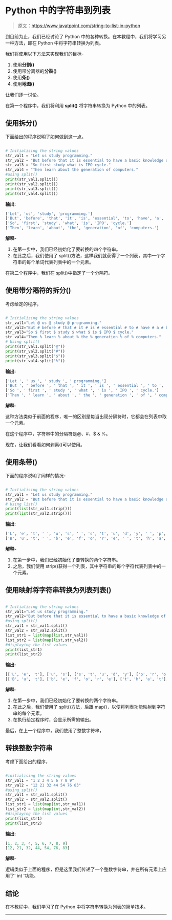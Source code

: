# Python 中的字符串到列表

> 原文：<https://www.javatpoint.com/string-to-list-in-python>

到目前为止，我们已经讨论了 Python 中的各种转换。在本教程中，我们将学习另一种方法，即在 Python 中将字符串转换为列表。

我们将使用以下方法来实现我们的目标-

1.  使用**分割()**
2.  使用带分离器的**分裂()**
3.  使用**条()**
4.  使用**地图()**

让我们逐一讨论。

在第一个程序中，我们将利用 **split()** 将字符串转换为 Python 中的列表。

## 使用拆分()

下面给出的程序说明了如何做到这一点。

```py

# Initialising the string values
str_val1 = "Let us study programming."
str_val2 = "But before that it is essential to have a basic knowledge of computers."
str_val3 = "So first study what is IPO cycle."
str_val4 = "Then learn about the generation of computers."
#using split()
print(str_val1.split())
print(str_val2.split())
print(str_val3.split())
print(str_val4.split())

```

**输出:**

```py
['Let', 'us', 'study', 'programming.']
['But', 'before', 'that', 'it', 'is', 'essential', 'to', 'have', 'a', 'basic', 'knowledge', 'of', 'computers.']
['So', 'first', 'study', 'what', 'is', 'IPO', 'cycle.']
['Then', 'learn', 'about', 'the', 'generation', 'of', 'computers.']

```

**解释-**

1.  在第一步中，我们已经初始化了要转换的四个字符串。
2.  在此之后，我们使用了 split()方法，这样我们就获得了一个列表，其中一个字符串的每个单词代表列表中的一个元素。

在第二个程序中，我们在 split()中指定了一个分隔符。

## 使用带分隔符的拆分()

考虑给定的程序，

```py

# Initializing the string values
str_val1="Let @ us @ study @ programming."
str_val2="But # before # that # it # is # essential # to # have # a # basic # knowledge # of # computers."
str_val3="So $ first $ study $ what $ is $ IPO $ cycle."
str_val4="Then % learn % about % the % generation % of % computers."
# Using split()
print(str_val1.split("@"))
print(str_val2.split("#"))
print(str_val3.split("$"))
print(str_val4.split("%"))

```

**输出:**

```py
['Let ', ' us ', ' study ', ' programming.']
['But ', ' before ', ' that ', ' it ', ' is ', ' essential ', ' to ', ' have ', ' a ', ' basic ', ' knowledge ', ' of ', ' computers.']
['So ', ' first ', ' study ', ' what ', ' is ', ' IPO ', ' cycle.']
['Then ', ' learn ', ' about ', ' the ', ' generation ', ' of ', ' computers.']

```

**解释-**

这种方法类似于前面的程序，唯一的区别是每当出现分隔符时，它都会在列表中取一个元素。

在这个程序中，字符串中的分隔符是@、#、$ & %。

现在，让我们看看如何剥离()可以使用。

## 使用条带()

下面的程序说明了同样的情况-

```py

# Initialising the string values
str_val1 = "Let us study programming."
str_val2 = "But before that it is essential to have a basic knowledge of computers."
# Using list()
print(list(str_val1.strip()))
print(list(str_val2.strip()))

```

**输出:**

```py
['L', 'e', 't', ' ', 'u', 's', ' ', 's', 't', 'u', 'd', 'y', ' ', 'p', 'r', 'o', 'g', 'r', 'a', 'm', 'm', 'i', 'n', 'g', '.']
['B', 'u', 't', ' ', 'b', 'e', 'f', 'o', 'r', 'e', ' ', 't', 'h', 'a', 't', ' ', 'i', 't', ' ', 'i', 's', ' ', 'e', 's', 's', 'e', 'n', 't', 'i', 'a', 'l', ' ', 't', 'o', ' ', 'h', 'a', 'v', 'e', ' ', 'a', ' ', 'b', 'a', 's', 'i', 'c', ' ', 'k', 'n', 'o', 'w', 'l', 'e', 'd', 'g', 'e', ' ', 'o', 'f', ' ', 'c', 'o', 'm', 'p', 'u', 't', 'e', 'r', 's', '.']

```

**解释-**

1.  在第一步中，我们已经初始化了要转换的两个字符串。
2.  之后，我们使用 strip()获得一个列表，其中字符串的每个字符代表列表中的一个元素。

## 使用映射将字符串转换为列表列表()

```py

# Initializing the string values
str_val1="Let us study programming."
str_val2="But before that it is essential to have a basic knowledge of computers."
#using split()
str_val1 = str_val1.split()
str_val2 = str_val2.split()
list_str1 = list(map(list,str_val1))
list_str2 = list(map(list,str_val2))
#displaying the list values
print(list_str1)
print(list_str2)

```

**输出:**

```py
[['L', 'e', 't'], ['u', 's'], ['s', 't', 'u', 'd', 'y'], ['p', 'r', 'o', 'g', 'r', 'a', 'm', 'm', 'i', 'n', 'g', '.']]
[['B', 'u', 't'], ['b', 'e', 'f', 'o', 'r', 'e'], ['t', 'h', 'a', 't'], ['i', 't'], ['i', 's'], ['e', 's', 's', 'e', 'n', 't', 'i', 'a', 'l'], ['t', 'o'], ['h', 'a', 'v', 'e'], ['a'], ['b', 'a', 's', 'i', 'c'], ['k', 'n', 'o', 'w', 'l', 'e', 'd', 'g', 'e'], ['o', 'f'], ['c', 'o', 'm', 'p', 'u', 't', 'e', 'r', 's', '.']]

```

**解释-**

1.  在第一步中，我们已经初始化了要转换的两个字符串。
2.  在此之后，我们使用了 split()方法，后跟 map()，以便将列表功能映射到字符串的每个元素。
3.  在执行给定程序时，会显示所需的输出。

最后，在上一个程序中，我们使用了整数字符串，

## 转换整数字符串

考虑下面给出的程序，

```py

#initialising the string values
str_val1 = "1 2 3 4 5 6 7 8 9"
str_val2 = "12 21 32 44 54 76 83"
#using split()
str_val1 = str_val1.split()
str_val2 = str_val2.split()
list_str1 = list(map(int,str_val1))
list_str2 = list(map(int,str_val2))
#displaying the list values
print(list_str1)
print(list_str2)

```

**输出:**

```py
[1, 2, 3, 4, 5, 6, 7, 8, 9]
[12, 21, 32, 44, 54, 76, 83]

```

**解释-**

逻辑类似于上面的程序，但是这里我们传递了一个整数字符串，并在所有元素上应用了' int '功能。

## 结论

在本教程中，我们学习了在 Python 中将字符串转换为列表的简单技术。

* * *